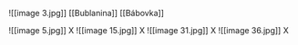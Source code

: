 ![[image 3.jpg]]
[[Bublanina]]
[[Bábovka]] 

![[image 5.jpg]]
X
![[image 15.jpg]]
X
![[image 31.jpg]]
X
![[image 36.jpg]]
X

